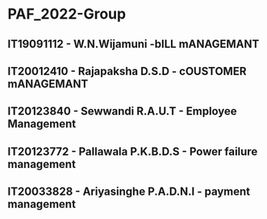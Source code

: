 # PAF_2022-Group
## IT19091112 -  W.N.Wijamuni -bILL mANAGEMANT
## IT20012410 -  Rajapaksha D.S.D - cOUSTOMER mANAGEMANT
## IT20123840 -  Sewwandi R.A.U.T - Employee Management
## IT20123772 -  Pallawala P.K.B.D.S - Power failure management
## IT20033828 -  Ariyasinghe P.A.D.N.I - payment management
